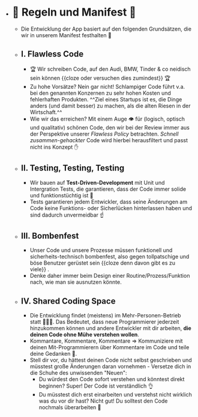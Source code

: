 - # 📜 Regeln und Manifest 📜
	- Die Entwicklung der App basiert auf den folgenden Grundsätzen, die wir in unserem Manifest festhalten 📜
	- ## I. Flawless Code
		- 🏆 Wir schreiben Code, auf den Audi, BMW, Tinder & co neidisch sein können {{cloze oder versuchen dies zumindest}} 🏆
		- Zu hohe Vorsätze? Nein gar nicht! Schlampiger Code führt v.a. bei den genannten Konzernen zu sehr hohen Kosten und fehlerhaften Produkten. ^^Ziel eines Startups ist es, die Dinge anders (und damit besser) zu machen, als die alten Riesen in der Wirtschaft.^^
		- Wie wir das erreichen? Mit einem Auge 👁️  für (logisch, optisch und qualitativ) schönen Code, den wir bei der Review immer aus der Perspektive unserer _Flawless Policy_ betrachten. _Schnell zusammen-gehackter_ Code wird hierbei herausfiltert und passt nicht ins Konzept ✋
	- ## II. Testing, Testing, Testing
		- Wir bauen auf **Test-Driven-Development** mit Unit und Intergration Tests, die garantieren, dass der Code immer solide und funktionstüchtig ist 👷
		- Tests garantieren jedem Entwickler, dass seine Änderungen am Code keine Funktions- oder Sicherlücken hinterlassen haben und sind dadurch unvermeidbar ☝️
	- ## III. Bombenfest
		- Unser Code und unsere Prozesse müssen funktionell und sicherheits-technisch bombenfest, also gegen tollpatschige und böse Benutzer gerüstet sein {{cloze denn davon gibt es zu viele}} .
		- Denke daher immer beim Design einer Routine/Prozess/Funktion nach, wie man sie ausnutzen könnte.
	- ## IV. Shared Coding Space
		- Die Entwicklung findet (meistens) im Mehr-Personen-Betrieb statt 🧑‍🤝‍🧑. Das Bedeutet, dass neue Programmierer jederzeit hinzukommen können und andere Entwickler mit dir arbeiten, **die deinen Code ohne Mühe verstehen wollen**.
		- Kommantare, Kommentare, Kommentare => Kommuniziere mit deinen Mit-Programmierern über Kommentare im Code und teile deine Gedanken 🧠.
		- Stell dir vor, du hättest deinen Code nicht selbst geschrieben und müsstest große Änderungen daran vornehmen - Versetze dich in die Schuhe des unwissenden "Neuen":
			- Du würdest den Code sofort verstehen und könntest direkt beginnen? Super! Der Code ist verständlich 👌
			- Du müsstest dich erst einarbeiten und verstehst nicht wirklich was du vor dir hast? Nicht gut! Du solltest den Code nochmals überarbeiten 🛑